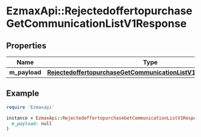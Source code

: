 # EzmaxApi::RejectedoffertopurchaseGetCommunicationListV1Response

## Properties

| Name | Type | Description | Notes |
| ---- | ---- | ----------- | ----- |
| **m_payload** | [**RejectedoffertopurchaseGetCommunicationListV1ResponseMPayload**](RejectedoffertopurchaseGetCommunicationListV1ResponseMPayload.md) |  |  |

## Example

```ruby
require 'Ezmaxapi'

instance = EzmaxApi::RejectedoffertopurchaseGetCommunicationListV1Response.new(
  m_payload: null
)
```

